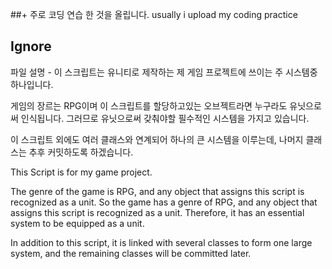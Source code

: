 ##+ 주로 코딩 연습 한 것을 올립니다.
usually i upload my coding practice
## Ignore ##

파일 설명 -
이 스크립트는 유니티로 제작하는 제 게임 프로젝트에 쓰이는 주 시스템중 하나입니다.

게임의 장르는 RPG이며 이 스크립트를 할당하고있는 오브젝트라면 누구라도 유닛으로써 인식됩니다.
그러므로 유닛으로써 갖춰야할 필수적인 시스템을 가지고 있습니다.

이 스크립트 외에도 여러 클래스와 연계되어 하나의 큰 시스템을 이루는데, 나머지 클래스는 추후 커밋하도록 하겠습니다.

This Script is for my game project.

The genre of the game is RPG, and any object that assigns this script is recognized as a unit. So the game has a genre of RPG, and any object that assigns this script is recognized as a unit.
Therefore, it has an essential system to be equipped as a unit.

In addition to this script, it is linked with several classes to form one large system, and the remaining classes will be committed later.
